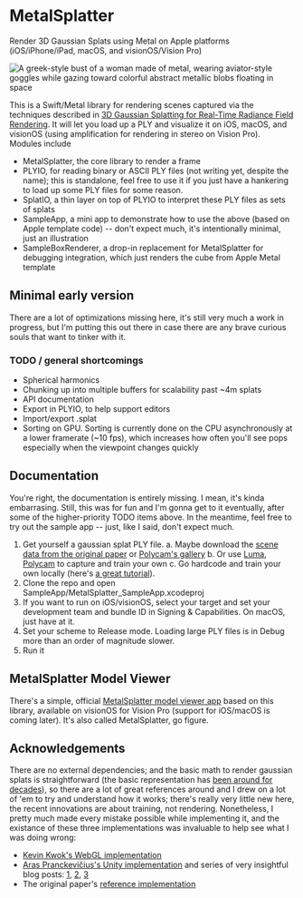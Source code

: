 # MetalSplatter
Render 3D Gaussian Splats using Metal on Apple platforms (iOS/iPhone/iPad, macOS, and visionOS/Vision Pro)

![A greek-style bust of a woman made of metal, wearing aviator-style goggles while gazing toward colorful abstract metallic blobs floating in space](http://metalsplatter.com/hero.640.jpg)

This is a Swift/Metal library for rendering scenes captured via the techniques described in [3D Gaussian Splatting for Real-Time Radiance Field Rendering](https://repo-sam.inria.fr/fungraph/3d-gaussian-splatting/). It will let you load up a PLY and visualize it on iOS, macOS, and visionOS (using amplification for rendering in stereo on Vision Pro). Modules include
* MetalSplatter, the core library to render a frame
* PLYIO, for reading binary or ASCII PLY files (not writing yet, despite the name); this is standalone, feel free to use it if you just have a hankering to load up some PLY files for some reason.
* SplatIO, a thin layer on top of PLYIO to interpret these PLY files as sets of splats
* SampleApp, a mini app to demonstrate how to use the above (based on Apple template code) -- don't expect much, it's intentionally minimal, just an illustration
* SampleBoxRenderer, a drop-in replacement for MetalSplatter for debugging integration, which just renders the cube from Apple Metal template

## Minimal early version

There are a lot of optimizations missing here, it's still very much a work in progress, but
I'm putting this out there in case there are any brave curious souls that want to tinker with it.

### TODO / general shortcomings

* Spherical harmonics
* Chunking up into multiple buffers for scalability past ~4m splats
* API documentation
* Export in PLYIO, to help support editors
* Import/export .splat
* Sorting on GPU. Sorting is currently done on the CPU asynchronously at a lower framerate (~10 fps), which increases how often you'll see pops especially when the viewpoint changes quickly

## Documentation

You're right, the documentation is entirely missing. I mean, it's kinda embarrasing. Still, this was for fun and I'm gonna get to it eventually, after some of the higher-priority TODO items above. In the meantime, feel free to try out the sample app -- just, like I said, don't expect much.

1. Get yourself a gaussian splat PLY file.
   a. Maybe download the [scene data from the original paper](https://repo-sam.inria.fr/fungraph/3d-gaussian-splatting/) or [Polycam's gallery](https://poly.cam/tools/gaussian-splatting)
   b. Or use [Luma](https://lumalabs.ai), [Polycam](https://poly.cam/tools/gaussian-splatting) to capture and train your own
   c. Go hardcode and train your own locally (here's [a great tutorial](https://www.reshot.ai/3d-gaussian-splatting)).
2. Clone the repo and open SampleApp/MetalSplatter_SampleApp.xcodeproj
3. If you want to run on iOS/visionOS, select your target and set your development team and bundle ID in Signing & Capabilities. On macOS, just have at it.
4. Set your scheme to Release mode. Loading large PLY files is in Debug more than an order of magnitude slower.
5. Run it

## MetalSplatter Model Viewer

There's a simple, official [MetalSplatter model viewer app](https://apps.apple.com/us/app/metalsplatter/id6476895334) based on this library,
available on visionOS for Vision Pro (support for iOS/macOS is coming later). It's also called MetalSplatter, go figure.

## Acknowledgements

There are no external dependencies; and the basic math to render gaussian splats is straightforward (the basic representation has [been around for decades](https://en.wikipedia.org/wiki/Gaussian_splatting)), so there are a lot of great references around and I drew on a lot of 'em to try and understand how it works; there's really very little new here, the recent innovations are about training, not rendering. Nonetheless, I pretty much made every mistake possible while implementing it, and the existance of these three implementations was invaluable to help see what I was doing wrong:
* [Kevin Kwok's WebGL implementation](https://github.com/antimatter15/splat)
* [Aras Pranckevičius's Unity implementation](https://github.com/aras-p/UnityGaussianSplatting) and series of very insightful blog posts: [1](https://aras-p.info/blog/2023/09/05/Gaussian-Splatting-is-pretty-cool/), [2](https://aras-p.info/blog/2023/09/13/Making-Gaussian-Splats-smaller/), [3](https://aras-p.info/blog/2023/09/27/Making-Gaussian-Splats-more-smaller/)
* The original paper's [reference implementation](https://github.com/graphdeco-inria/gaussian-splatting)
